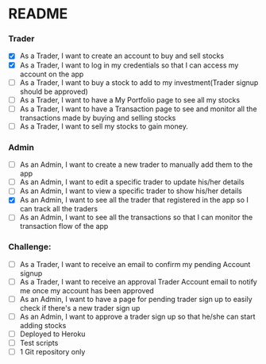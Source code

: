 <!-- @format -->

# README

### Trader

- [x] As a Trader, I want to create an account to buy and sell stocks
- [x] As a Trader, I want to log in my credentials so that I can access my account on the app
- [ ] As a Trader, I want to buy a stock to add to my investment(Trader signup should be approved)
- [ ] As a Trader, I want to have a My Portfolio page to see all my stocks
- [ ] As a Trader, I want to have a Transaction page to see and monitor all the transactions made by buying and selling stocks
- [ ] As a Trader, I want to sell my stocks to gain money.

### Admin

- [ ] As an Admin, I want to create a new trader to manually add them to the app
- [ ] As an Admin, I want to edit a specific trader to update his/her details
- [ ] As an Admin, I want to view a specific trader to show his/her details
- [x] As an Admin, I want to see all the trader that registered in the app so I can track all the traders
- [ ] As an Admin, I want to see all the transactions so that I can monitor the transaction flow of the app

### Challenge:

- [ ] As a Trader, I want to receive an email to confirm my pending Account signup
- [ ] As a Trader, I want to receive an approval Trader Account email to notify me once my account has been approved
- [ ] As an Admin, I want to have a page for pending trader sign up to easily check if there's a new trader sign up
- [ ] As an Admin, I want to approve a trader sign up so that he/she can start adding stocks
- [ ] Deployed to Heroku
- [ ] Test scripts
- [ ] 1 Git repository only
